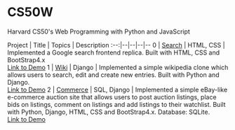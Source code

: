 # CS50W 
Harvard CS50's Web Programming with Python and JavaScript

Project | Title | Topics | Description
:--:|--|--|--|--
0 | [Search](https://github.com/AddChew/CS50W/tree/search) | HTML, CSS | Implemented a Google search frontend replica. Built with HTML, CSS and BootStrap4.x <br>[Link to Demo](https://youtu.be/GJGXYFzIomQ)
1 | [Wiki](https://github.com/AddChew/CS50W/tree/wiki) | Django | Implemented a simple wikipedia clone which allows users to search, edit and create new entries. Built with Python and Django. <br> [Link to Demo](https://youtu.be/Jp9lS4yTamU)
2 | [Commerce](https://github.com/AddChew/CS50W/tree/commerce) | SQL, Django | Implemented a simple eBay-like e-commerce auction site that allows users to post auction listings, place bids on listings, comment on listings and add listings to their watchlist. Built with Python, Django, HTML, CSS and BootStrap4.x. Database: SQLite. <br> [Link to Demo](https://youtu.be/rR-ContBkNA)
